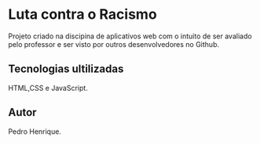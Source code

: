 # Luta contra o Racismo

Projeto criado na discipina de aplicativos web com o intuito de ser avaliado pelo professor e ser visto por outros
desenvolvedores no Github.

## Tecnologias ultilizadas

HTML,CSS e JavaScript.


## Autor
Pedro Henrique.

